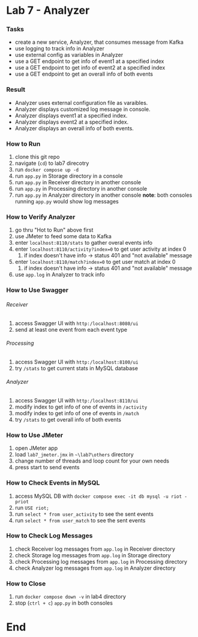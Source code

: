# Lab 7 - Analyzer
### Tasks
- create a new service, Analyzer, that consumes message from Kafka
- use logging to track info in Analyzer
- use external config as variables in Analyzer
- use a GET endpoint to get info of event1 at a specified index
- use a GET endpoint to get info of event2 at a specified index
- use a GET endpoint to get an overall info of both events

### Result
- Analyzer uses external configuration file as varaibles.
- Analyzer displays customized log message in console.
- Analyzer displays event1 at a specified index.
- Analyzer displays event2 at a specified index.
- Analyzer displays an overall info of both events.

### How to Run
1. clone this git repo
2. navigate (`cd`) to lab7 direcotry 
3. run `docker compose up -d`
4. run `app.py` in Storage directory in a console
5. run `app.py` in Receiver directory in another console
6. run `app.py` in Processing directory in another console
7. run `app.py` in Analyzer directory in another console
**note**: both consoles running `app.py` would show log messages

### How to Verify Analyzer
1. go thru "Hot to Run" above first
2. use JMeter to feed some data to Kafka
3. enter `localhost:8110/stats` to gather overal events info
4. enter `localhost:8110/activity?index=0` to get user activity at index 0
   1. if index doesn't have info → status 401 and "not available" message
5. enter `localhost:8110/match?index=0` to get user match at index 0
   1. if index doesn't have info → status 401 and "not available" message
6. use `app.log` in Analyzer to track info 

### How to Use Swagger
###### Receiver
1. access Swagger UI with `http:/localhost:8080/ui`
2. send at least one event from each event type
###### Processing
1. access Swagger UI with `http:/localhost:8100/ui`
2. try `/stats` to get current stats in MySQL database
###### Analyzer
1. access Swagger UI with `http:/localhost:8110/ui`
2. modify index to get info of one of events in `/activity`
3. modify index to get info of one of events in `/match`
4. try `/stats` to get overall info of both events

### How to Use JMeter
1. open JMeter app
2. load `lab7_jmeter.jmx` in `~\lab7\others` directory
3. change number of threads and loop count for your own needs
4. press start to send events

### How to Check Events in MySQL
1. access MySQL DB with `docker compose exec -it db mysql -u riot -priot`
2. run `USE riot;`
3. run `select * from user_activity` to see the sent events
4. run `select * from user_match` to see the sent events

### How to Check Log Messages
1. check Receiver log messages from `app.log` in Receiver directory
2. check Storage log messages from `app.log` in Storage directory
3. check Processing log messages from `app.log` in Processing directory
4. check Analyzer log messages from `app.log` in Analyzer directory

### How to Close
1. run `docker compose down -v` in lab4 directory
2. stop (`ctrl + c`) `app.py` in both consoles

# End